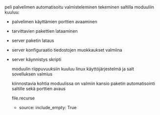 peli palvelimen automatisoitu valmisteleminen tekeminen saltilla moduuliin kuuluu:

- palvelimen käyttämien porttien avaaminen

- tarvittavien pakettien lataaminen

- server paketin lataus

- server konfiguraatio tiedostojen muokkaukset valmiina

- server käynnistys skripti

  moduulin riippuvuuksiin kuuluu linux käyttöjärjestelmä ja salt sovelluksen valmius

  kiinnostavia kohtia moduulissa on valmiin kansio paketin automatisointi saltille sekä porttien avaus

  file.recurse
  - source: 
  include_empty: True
